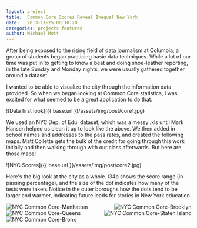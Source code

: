 ```yaml
---
layout: project
title:  Common Core Scores Reveal Inequal New York
date:   2013-11-25 00:10:20
categories: projects featured
author: Michael Mott
---
```


After being exposed to the rising field of data journalism at Columbia, a group of students began practicing basic data techniques. While a lot of our time was put in to getting to know a beat and doing shoe-leather reporting, in the late Sunday and Monday nights, we were usually gathered together around a dataset.

I wanted to be able to visualize the city through the information data provided. So when we began looking at Common Core statistics, I was excited for what seemed to be a great application to do that.

![Data first look]({{ base.url }}/assets/img/post/core1.jpg)

We used an NYC Dep. of Edu. dataset, which was a messy .xls until Mark Hansen helped us clean it up to look like the above. We then added in school names and addresses to the pass rates, and created the following maps. Matt Collette gets the bulk of the credit for going through this work initially and then walking through with our class afterwards. But here are those maps!

![NYC Scores]({{ base.url }}/assets/img/post/core2.jpg)

Here's the big look at the city as a whole. l34p shows the score range (in passing percentage), and the size of the dot indicates how many of the tests were taken. Notice in the outer boroughs how the dots tend to be larger and warmer, indicating future leads for stories in New York education.

<img src="{{ base.url }}/assets/img/post/core3.jpg" alt="NYC Common Core-Manhattan" style="float:left"/>
<img src="{{ base.url }}/assets/img/post/core4.jpg" alt="NYC Common Core-Brooklyn" style="float:right"/>


<img src="{{ base.url }}/assets/img/post/core5.jpg" alt="NYC Common Core-Queens" style="float:left"/>
<img src="{{ base.url }}/assets/img/post/core6.jpg" alt="NYC Common Core-Staten Island" style="float:right"/>

<img src="{{ base.url }}/assets/img/post/core7.jpg" alt="NYC Common Core-Bronx" align="middle"/>